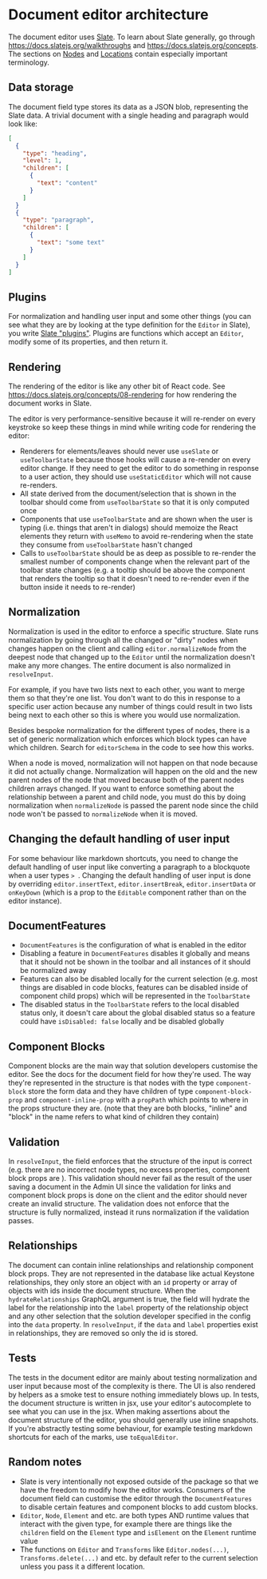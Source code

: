 # Document editor architecture

The document editor uses [Slate](https://github.com/ianstormtaylor/slate). To learn about Slate generally, go through https://docs.slatejs.org/walkthroughs and https://docs.slatejs.org/concepts. The sections on [Nodes](https://docs.slatejs.org/concepts/02-nodes) and [Locations](https://docs.slatejs.org/concepts/03-locations) contain especially important terminology.

## Data storage

The document field type stores its data as a JSON blob, representing the Slate data.
A trivial document with a single heading and paragraph would look like:

```json
[
  {
    "type": "heading",
    "level": 1,
    "children": [
      {
        "text": "content"
      }
    ]
  }
  {
    "type": "paragraph",
    "children": [
      {
        "text": "some text"
      }
    ]
  }
]
```

## Plugins

For normalization and handling user input and some other things (you can see what they are by looking at the type definition for the `Editor` in Slate), you write [Slate "plugins"](https://docs.slatejs.org/concepts/07-plugins).
Plugins are functions which accept an `Editor`, modify some of its properties, and then return it.

## Rendering

The rendering of the editor is like any other bit of React code.
See https://docs.slatejs.org/concepts/08-rendering for how rendering the document works in Slate.

The editor is very performance-sensitive because it will re-render on every keystroke so keep these things in mind while writing code for rendering the editor:

- Renderers for elements/leaves should never use `useSlate` or `useToolbarState` because those hooks will cause a re-render on every editor change. If they need to get the editor to do something in response to a user action, they should use `useStaticEditor` which will not cause re-renders.
- All state derived from the document/selection that is shown in the toolbar should come from `useToolbarState` so that it is only computed once
- Components that use `useToolbarState` and are shown when the user is typing (i.e. things that aren't in dialogs) should memoize the React elements they return with `useMemo` to avoid re-rendering when the state they consume from `useToolbarState` hasn't changed
- Calls to `useToolbarState` should be as deep as possible to re-render the smallest number of components change when the relevant part of the toolbar state changes (e.g. a tooltip should be above the component that renders the tooltip so that it doesn't need to re-render even if the button inside it needs to re-render)

## Normalization

Normalization is used in the editor to enforce a specific structure.
Slate runs normalization by going through all the changed or "dirty" nodes when changes happen on the client and calling `editor.normalizeNode` from the deepest node that changed up to the `Editor` until the normalization doesn't make any more changes.
The entire document is also normalized in `resolveInput`.

For example, if you have two lists next to each other, you want to merge them so that they're one list.
You don't want to do this in response to a specific user action because any number of things could result in two lists being next to each other so this is where you would use normalization.

Besides bespoke normalization for the different types of nodes, there is a set of generic normalization which enforces which block types can have which children. Search for `editorSchema` in the code to see how this works.

When a node is moved, normalization will not happen on that node because it did not actually change.
Normalization will happen on the old and the new parent nodes of the node that moved because both of the parent nodes children arrays changed.
If you want to enforce something about the relationship between a parent and child node, you must do this by doing normalization when `normalizeNode` is passed the parent node since the child node won't be passed to `normalizeNode` when it is moved.

## Changing the default handling of user input

For some behaviour like markdown shortcuts, you need to change the default handling of user input like converting a paragraph to a blockquote when a user types `> `.
Changing the default handling of user input is done by overriding `editor.insertText`, `editor.insertBreak`, `editor.insertData` or `onKeyDown` (which is a prop to the `Editable` component rather than on the editor instance).

## DocumentFeatures

- `DocumentFeatures` is the configuration of what is enabled in the editor
- Disabling a feature in `DocumentFeatures` disables it globally and means that it should not be shown in the toolbar and all instances of it should be normalized away
- Features can also be disabled locally for the current selection (e.g. most things are disabled in code blocks, features can be disabled inside of component child props) which will be represented in the `ToolbarState`
- The disabled status in the `ToolbarState` refers to the local disabled status only, it doesn't care about the global disabled status so a feature could have `isDisabled: false` locally and be disabled globally

## Component Blocks

Component blocks are the main way that solution developers customise the editor.
See the docs for the document field for how they're used.
The way they're represented in the structure is that nodes with the type `component-block` store the form data and they have children of type `component-block-prop` and `component-inline-prop` with a `propPath` which points to where in the props structure they are. (note that they are both blocks, "inline" and "block" in the name refers to what kind of children they contain)

## Validation

In `resolveInput`, the field enforces that the structure of the input is correct (e.g. there are no incorrect node types, no excess properties, component block props are ).
This validation should never fail as the result of the user saving a document in the Admin UI since the validation for links and component block props is done on the client and the editor should never create an invalid structure.
The validation does not enforce that the structure is fully normalized, instead it runs normalization if the validation passes.

## Relationships

The document can contain inline relationships and relationship component block props.
They are not represented in the database like actual Keystone relationships, they only store an object with an `id` property or array of objects with ids inside the document structure.
When the `hydrateRelationships` GraphQL argument is true, the field will hydrate the label for the relationship into the `label` property of the relationship object and any other selection that the solution developer specified in the config into the `data` property.
In `resolveInput`, if the `data` and `label` properties exist in relationships, they are removed so only the id is stored.

## Tests

The tests in the document editor are mainly about testing normalization and user input because most of the complexity is there.
The UI is also rendered by helpers as a smoke test to ensure nothing immediately blows up.
In tests, the document structure is written in jsx, use your editor's autocomplete to see what you can use in the jsx.
When making assertions about the document structure of the editor, you should generally use inline snapshots.
If you're abstractly testing some behaviour, for example testing markdown shortcuts for each of the marks, use `toEqualEditor`.

## Random notes

- Slate is very intentionally not exposed outside of the package so that we have the freedom to modify how the editor works. Consumers of the document field can customise the editor through the `DocumentFeatures` to disable certain features and component blocks to add custom blocks.
- `Editor`, `Node`, `Element` and etc. are both types AND runtime values that interact with the given type, for example there are things like the `children` field on the `Element` type and `isElement` on the `Element` runtime value
- The functions on `Editor` and `Transforms` like `Editor.nodes(...)`, `Transforms.delete(...)` and etc. by default refer to the current selection unless you pass it a different location.
